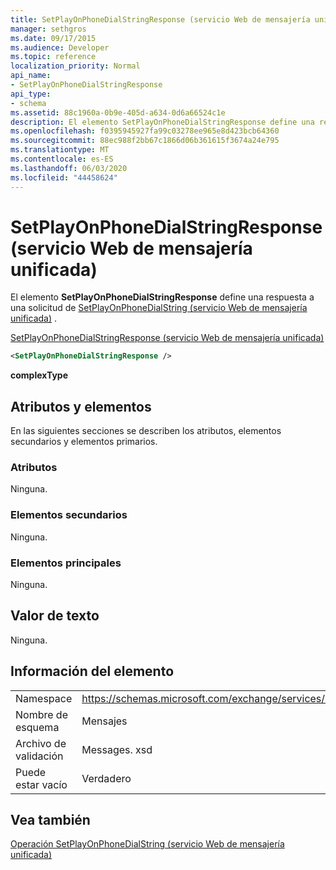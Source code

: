 ```yaml
---
title: SetPlayOnPhoneDialStringResponse (servicio Web de mensajería unificada)
manager: sethgros
ms.date: 09/17/2015
ms.audience: Developer
ms.topic: reference
localization_priority: Normal
api_name:
- SetPlayOnPhoneDialStringResponse
api_type:
- schema
ms.assetid: 88c1960a-0b9e-405d-a634-0d6a66524c1e
description: El elemento SetPlayOnPhoneDialStringResponse define una respuesta a una solicitud de SetPlayOnPhoneDialString (servicio Web de mensajería unificada).
ms.openlocfilehash: f0395945927fa99c03278ee965e8d423bcb64360
ms.sourcegitcommit: 88ec988f2bb67c1866d06b361615f3674a24e795
ms.translationtype: MT
ms.contentlocale: es-ES
ms.lasthandoff: 06/03/2020
ms.locfileid: "44458624"
---
```

# <a name="setplayonphonedialstringresponse-um-web-service"></a>SetPlayOnPhoneDialStringResponse (servicio Web de mensajería unificada)

El elemento **SetPlayOnPhoneDialStringResponse** define una respuesta a una solicitud de [SetPlayOnPhoneDialString (servicio Web de mensajería unificada)](setplayonphonedialstring-operation-um-web-service.md) . 
  
[SetPlayOnPhoneDialStringResponse (servicio Web de mensajería unificada)](setplayonphonedialstringresponse-um-web-service.md)
  
```xml
<SetPlayOnPhoneDialStringResponse />
```

 **complexType**
## <a name="attributes-and-elements"></a>Atributos y elementos

En las siguientes secciones se describen los atributos, elementos secundarios y elementos primarios.
  
### <a name="attributes"></a>Atributos

Ninguna.
  
### <a name="child-elements"></a>Elementos secundarios

Ninguna.
  
### <a name="parent-elements"></a>Elementos principales

Ninguna.
  
## <a name="text-value"></a>Valor de texto

Ninguna.
  
## <a name="element-information"></a>Información del elemento

|||
|:-----|:-----|
|Namespace  <br/> |https://schemas.microsoft.com/exchange/services/2006/messages  <br/> |
|Nombre de esquema  <br/> |Mensajes  <br/> |
|Archivo de validación  <br/> |Messages. xsd  <br/> |
|Puede estar vacío  <br/> |Verdadero  <br/> |
   
## <a name="see-also"></a>Vea también



[Operación SetPlayOnPhoneDialString (servicio Web de mensajería unificada)](setplayonphonedialstring-operation-um-web-service.md)

